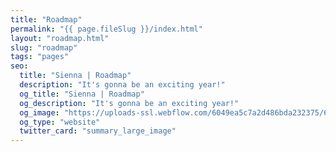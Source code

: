 ```yaml
---
title: "Roadmap"
permalink: "{{ page.fileSlug }}/index.html"
layout: "roadmap.html"
slug: "roadmap"
tags: "pages"
seo:
  title: "Sienna | Roadmap"
  description: "It's gonna be an exciting year!"
  og_title: "Sienna | Roadmap"
  og_description: "It's gonna be an exciting year!"
  og_image: "https://uploads-ssl.webflow.com/6049ea5c7a2d486bda232375/60a77be1dbf7c429d5001b6e_Open%20Graph%20Image%20Frontpage%202.0.jpg"
  og_type: "website"
  twitter_card: "summary_large_image"
---
```



